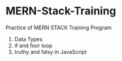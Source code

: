 # MERN-Stack-Training <br>

Practice of MERN STACK Training Program <br>
1. Data Types  <br>
2. if and foor loop <br>
3. truthy and falsy in JavaScript
